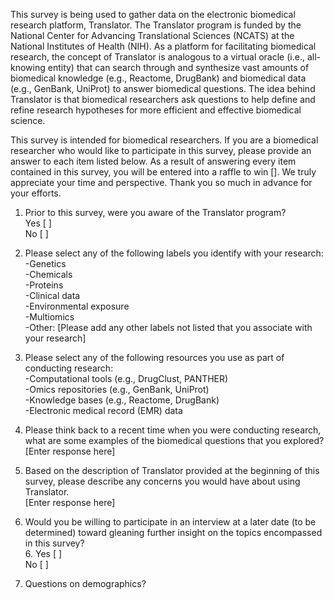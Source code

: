 This survey is being used to gather data on the electronic biomedical research platform, Translator. The Translator program is funded by the National Center for Advancing Translational Sciences (NCATS) at the National Institutes of Health (NIH). As a platform for facilitating biomedical research, the concept of Translator is analogous to a virtual oracle (i.e., all-knowing entity) that can search through and synthesize vast amounts of biomedical knowledge (e.g., Reactome, DrugBank) and biomedical data (e.g., GenBank, UniProt) to answer biomedical questions. The idea behind Translator is that biomedical researchers ask questions to help define and refine research hypotheses for more efficient and effective biomedical science. <br />

This survey is intended for biomedical researchers. If you are a biomedical researcher who would like to participate in this survey, please provide an answer to each item listed below. As a result of answering every item contained in this survey, you will be entered into a raffle to win []. We truly appreciate your time and perspective. Thank you so much in advance for your efforts. <br />


1. Prior to this survey, were you aware of the Translator program? <br />
Yes [ ] <br />
No  [ ] <br />

2. Please select any of the following labels you identify with your research: <br />
-Genetics <br />
-Chemicals <br />
-Proteins <br />
-Clinical data <br />
-Environmental exposure <br />
-Multiomics <br />
-Other: [Please add any other labels not listed that you associate with your research] <br />

3. Please select any of the following resources you use as part of conducting research: <br />
-Computational tools (e.g., DrugClust, PANTHER) <br />
-Omics repositories (e.g., GenBank, UniProt) <br />
-Knowledge bases (e.g., Reactome, DrugBank) <br />
-Electronic medical record (EMR) data <br />

4. Please think back to a recent time when you were conducting research, what are some examples of the biomedical questions that you explored? <br />
[Enter response here] <br />

5. Based on the description of Translator provided at the beginning of this survey, please describe any concerns you would have about using Translator. <br />
[Enter response here] <br />

6. Would you be willing to participate in an interview at a later date (to be determined) toward gleaning further insight on the topics encompassed in this survey? <br />6. 
Yes [ ] <br />
No  [ ] <br />

7. Questions on demographics?
